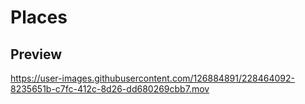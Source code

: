 # Places

## Preview
https://user-images.githubusercontent.com/126884891/228464092-8235651b-c7fc-412c-8d26-dd680269cbb7.mov
